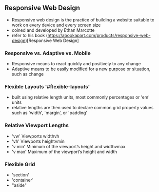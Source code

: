 ## Responsive Web Design
- Responsive web design is the practice of building a website suitable to work on every device and every screen size
- coined and developed by Ethan Marcotte
- refer to his book (https://abookapart.com/products/responsive-web-design)[Responsive Web Design]

### Responsive vs. Adaptive vs. Mobile
- Responsive means to react quickly and positively to any change
- Adaptive means to be easily modified for a new purpose or situation, such as change
### Flexible Layouts '#flexible-layouts'
- built using relative length units, most commonly percentages or 'em' units
- relative lengths are then used to declare common grid property values such as 'width', 'margin', or 'padding'
### Relative Viewport Lengths
- 'vw' Viewports widthvh
- 'vh' Viewports heightvmin
- 'v min' Minimum of the viewport’s height and widthvmax
- 'v max' Maximum of the viewport’s height and width
### Flexible Grid
- 'section'
- 'container'
- "aside"

